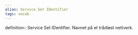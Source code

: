 ```yaml
---
alias: Service Set IDentifier
tags: vocab
---
```


definition::  Service Set IDentifier. Navnet på et trådløst nettverk. 